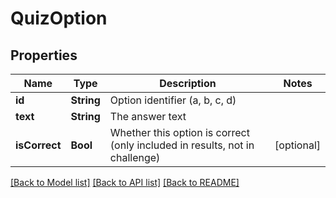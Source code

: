 # QuizOption

## Properties
Name | Type | Description | Notes
------------ | ------------- | ------------- | -------------
**id** | **String** | Option identifier (a, b, c, d) |
**text** | **String** | The answer text |
**isCorrect** | **Bool** | Whether this option is correct (only included in results, not in challenge) | [optional]

[[Back to Model list]](../README.md#documentation-for-models) [[Back to API list]](../README.md#documentation-for-api-endpoints) [[Back to README]](../README.md)
